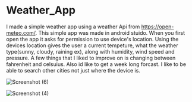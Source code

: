 # Weather_App

I made a simple weather app using a weather Api from https://open-meteo.com/. This simple app was made in android stuido. When you first open the app it asks for permission to use device's location. Using the devices location gives the user a current tempeture, what the weather type(sunny, cloudy, raining ex), along with humidity, wind speed and pressure. A few things that I liked to improve on is changing between fahrenheit and celsuius. Also id like to get a week long forcast. I like to be able to search other cities not just where the device is.

![Screenshot (6)](https://user-images.githubusercontent.com/70412016/204381837-79bb45a1-0e14-4ba9-90aa-2bca235155e3.png)

![Screenshot (4)](https://user-images.githubusercontent.com/70412016/204380562-afb022ec-3fa2-4d22-aa40-64b9f7303b95.png)
